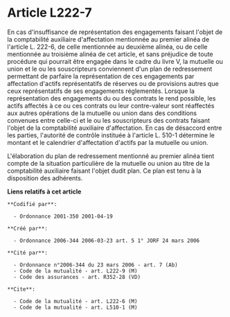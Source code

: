 # Article L222-7

En cas d'insuffisance de représentation des engagements faisant l'objet de la comptabilité auxiliaire d'affectation
mentionnée au premier alinéa de l'article L. 222-6, de celle mentionnée au deuxième alinéa, ou de celle mentionnée au
troisième alinéa de cet article, et sans préjudice de toute procédure qui pourrait être engagée dans le cadre du livre V, la
mutuelle ou union et le ou les souscripteurs conviennent d'un plan de redressement permettant de parfaire la représentation
de ces engagements par affectation d'actifs représentatifs de réserves ou de provisions autres que ceux représentatifs de ses
engagements réglementés. Lorsque la représentation des engagements du ou des contrats le rend possible, les actifs affectés à
ce ou ces contrats ou leur contre-valeur sont réaffectés aux autres opérations de la mutuelle ou union dans des conditions
convenues entre celle-ci et le ou les souscripteurs des contrats faisant l'objet de la comptabilité auxiliaire d'affectation.
En cas de désaccord entre les parties, l'autorité de contrôle instituée à l'article L. 510-1 détermine le montant et le
calendrier d'affectation d'actifs par la mutuelle ou union.

L'élaboration du plan de redressement mentionné au premier alinéa tient compte de la situation particulière de la mutuelle ou
union au titre de la comptabilité auxiliaire faisant l'objet dudit plan. Ce plan est tenu à la disposition des adhérents.

**Liens relatifs à cet article**

	**Codifié par**:

	  - Ordonnance 2001-350 2001-04-19

	**Créé par**:

	  - Ordonnance 2006-344 2006-03-23 art. 5 1° JORF 24 mars 2006

	**Cité par**:

	  - Ordonnance n°2006-344 du 23 mars 2006 - art. 7 (Ab)
	  - Code de la mutualité - art. L222-9 (M)
	  - Code des assurances - art. R352-28 (VD)

	**Cite**:

	  - Code de la mutualité - art. L222-6 (M)
	  - Code de la mutualité - art. L510-1 (M)
